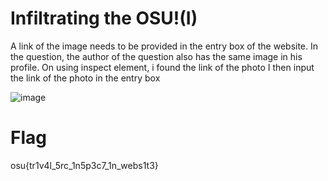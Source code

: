 # Infiltrating the OSU!(I)

A link of the image needs to be provided in the entry box of the website.
In the question, the author of the question also has the same image in his profile.
On using inspect element, i found the link of the photo
I then input the link of the photo in the entry box

![image](https://github.com/Snapskillz123/osuCTF/assets/149099858/2f1a3ca1-2257-44af-8041-e658c0e992d3)

  # Flag

  osu{tr1v4l_5rc_1n5p3c7_1n_webs1t3}
